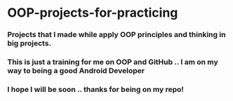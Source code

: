 # OOP-projects-for-practicing
### Projects that I made while apply OOP principles and thinking in big projects.
### This is just a training for me on OOP and GitHub .. I am on my way to being a good Android Developer 
### I hope I will be soon .. thanks for being on my repo! 

